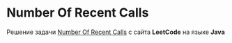 # Number Of Recent Calls
Решение задачи [Number Of Recent Calls](https://leetcode.com/problems/number-of-recent-calls) с сайта **LeetCode** на языке **Java**